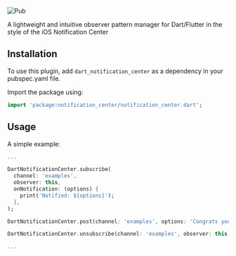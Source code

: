 ![Pub](https://img.shields.io/pub/v/notification_center.svg?style=popout)

A lightweight and intuitive observer pattern manager for Dart/Flutter in the style of the iOS Notification Center

## Installation
To use this plugin, add `dart_notification_center` as a dependency in your pubspec.yaml file.

Import the package using:
```dart
import 'package:notification_center/notification_center.dart';
```


## Usage

A simple example:

```dart
...

DartNotificationCenter.subscribe(
  channel: 'examples',
  observer: this,
  onNotification: (options) {
    print('Notified: ${options}');
  },
);

DartNotificationCenter.post(channel: 'examples', options: 'Congrats you did it!');

DartNotificationCenter.unsubscribe(channel: 'examples', observer: this);

...
```
